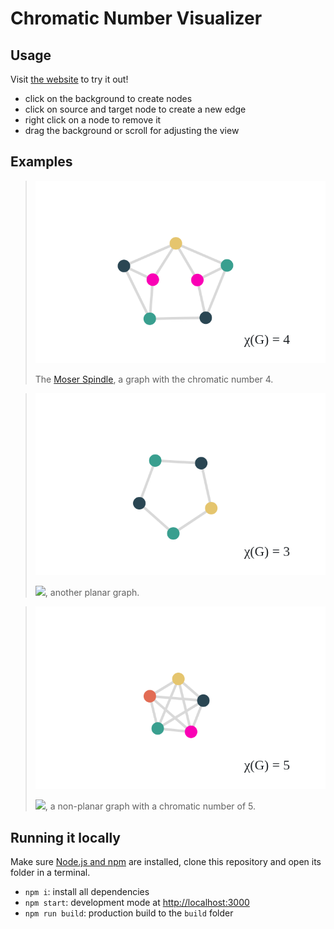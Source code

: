 # Chromatic Number Visualizer
## Usage
Visit [the website](https://4colors.jschoedl.ml) to try it out!
* click on the background to create nodes
* click on source and target node to create a new edge
* right click on a node to remove it
* drag the background or scroll for adjusting the view

## Examples
> <img src="/docs/moser_spindle.png" width=500px>
>
> The [Moser Spindle](https://en.wikipedia.org/wiki/Moser_spindle), a graph with the chromatic number 4.

> <img src="/docs/c5.png" width=500px>
>
> <img src="https://render.githubusercontent.com/render/math?math=C_5">, another planar graph.

> <img src="/docs/k5.png" width=500px>
>
> <img src="https://render.githubusercontent.com/render/math?math=K_5">, a non-planar graph with a chromatic number of 5.

## Running it locally
Make sure [Node.js and npm](https://nodejs.org/en/download/) are installed, clone this repository and open its folder in a terminal.
* `npm i`: install all dependencies
* `npm start`: development mode at [http://localhost:3000](http://localhost:3000)
* `npm run build`: production build to the `build` folder
